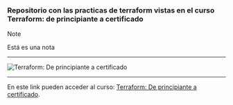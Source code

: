 ### Repositorio con las practicas de terraform vistas en el curso Terraform: de principiante a certificado

>[!NOTE]
> Está es una nota

---

![Terraform: De principiante a certificado](/images/Portada%20curso.jpg)

---

En este link pueden acceder al curso: [Terraform: De principiante a certificado](https://www.udemy.com/course/draft/4935224/?referralCode=DD5D6065F19277ACAD48).
